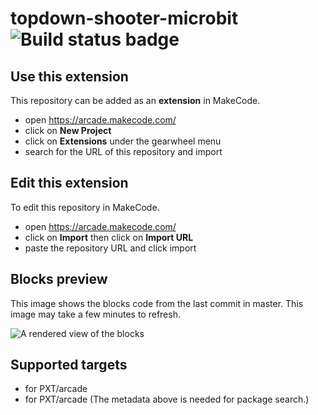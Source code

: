 # topdown-shooter-microbit ![Build status badge](https://github.com/dogemastr/topdown-shooter-microbit/workflows/MakeCode/badge.svg)



## Use this extension

This repository can be added as an **extension** in MakeCode.

* open https://arcade.makecode.com/
* click on **New Project**
* click on **Extensions** under the gearwheel menu
* search for the URL of this repository and import

## Edit this extension

To edit this repository in MakeCode.

* open https://arcade.makecode.com/
* click on **Import** then click on **Import URL**
* paste the repository URL and click import

## Blocks preview

This image shows the blocks code from the last commit in master.
This image may take a few minutes to refresh.

![A rendered view of the blocks](https://github.com/dogemastr/topdown-shooter-microbit/raw/master/.makecode/blocks.png)

## Supported targets

* for PXT/arcade
* for PXT/arcade
(The metadata above is needed for package search.)


